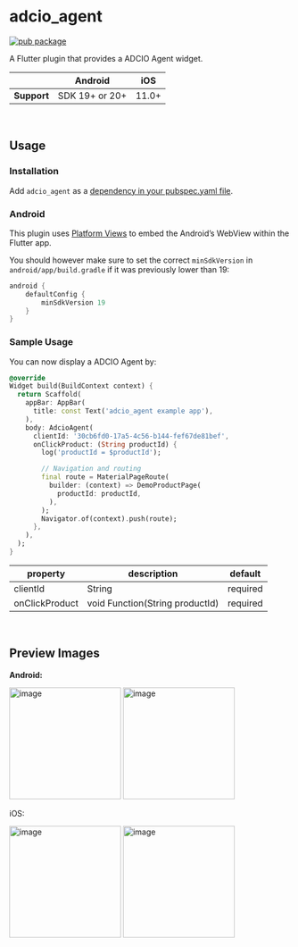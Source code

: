 # adcio_agent

[![pub package](https://img.shields.io/pub/v/adcio_agent.svg)](https://pub.dev/packages/adcio_agent)

A Flutter plugin that provides a ADCIO Agent widget.


|             | Android        | iOS   |
|-------------|----------------|-------|
| **Support** | SDK 19+ or 20+ | 11.0+ |

</br>

## Usage

### Installation

Add `adcio_agent` as a [dependency in your pubspec.yaml file](https://pub.dev/packages/adcio_agent/install).

### Android

This plugin uses
[Platform Views](https://flutter.dev/docs/development/platform-integration/platform-views) to embed
the Android’s WebView within the Flutter app.

You should however make sure to set the correct `minSdkVersion` in `android/app/build.gradle` if it was previously lower than 19:

```groovy
android {
    defaultConfig {
        minSdkVersion 19
    }
}
```

### Sample Usage
You can now display a ADCIO Agent by:
```dart
@override
Widget build(BuildContext context) {
  return Scaffold(
    appBar: AppBar(
      title: const Text('adcio_agent example app'),
    ),
    body: AdcioAgent(
      clientId: '30cb6fd0-17a5-4c56-b144-fef67de81bef',
      onClickProduct: (String productId) {
        log('productId = $productId');

        // Navigation and routing
        final route = MaterialPageRoute(
          builder: (context) => DemoProductPage(
            productId: productId,
          ),
        );
        Navigator.of(context).push(route);
      },
    ),
  );
}
```
| property        | description                                                        | default    |
| --------------- | ------------------------------------------------------------------ |------------|
| clientId             | String                                         |required    |
| onClickProduct         | void Function(String productId) | required    |

</br>

## Preview Images

**Android:**

<p float="left">
  <img width="200" alt="image" src="https://github.com/corca-ai/adcio_agent/assets/51875059/013ab4d8-7f6c-4522-9d1d-8b0f415d69b4">
  <img width="200" alt="image" src="https://github.com/corca-ai/adcio_agent/assets/51875059/2b96aea1-6098-4e76-96e0-582570a5438b">
</p>

iOS:

<p float="left">
  <img width="200" alt="image" src="https://github.com/corca-ai/adcio_agent/assets/51875059/b80f1ccf-bede-462d-9bf8-b82d02029d5b">
  <img width="200" alt="image" src="https://github.com/corca-ai/adcio_agent/assets/51875059/5279bedf-b427-4fc7-94e7-d30f023b0048">
</p>
